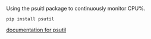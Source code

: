 Using the psuitl package to continuously monitor CPU%.

`pip install psutil`

[documentation for psutil](https://psutil.readthedocs.io/en/latest/)
